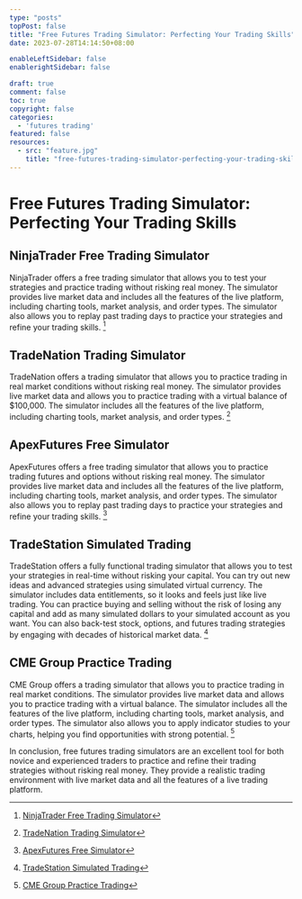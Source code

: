 ```yaml
---
type: "posts"
topPost: false
title: "Free Futures Trading Simulator: Perfecting Your Trading Skills"
date: 2023-07-28T14:14:50+08:00

enableLeftSidebar: false
enablerightSidebar: false

draft: true
comment: false
toc: true
copyright: false
categories: 
  - 'futures trading'
featured: false
resources: 
  - src: "feature.jpg"
    title: "free-futures-trading-simulator-perfecting-your-trading-skills"
---
```


# Free Futures Trading Simulator: Perfecting Your Trading Skills

## NinjaTrader Free Trading Simulator

NinjaTrader offers a free trading simulator that allows you to test your strategies and practice trading without risking real money. The simulator provides live market data and includes all the features of the live platform, including charting tools, market analysis, and order types. The simulator also allows you to replay past trading days to practice your strategies and refine your trading skills. [^1^]

## TradeNation Trading Simulator

TradeNation offers a trading simulator that allows you to practice trading in real market conditions without risking real money. The simulator provides live market data and allows you to practice trading with a virtual balance of $100,000. The simulator includes all the features of the live platform, including charting tools, market analysis, and order types. [^2^]

## ApexFutures Free Simulator

ApexFutures offers a free trading simulator that allows you to practice trading futures and options without risking real money. The simulator provides live market data and includes all the features of the live platform, including charting tools, market analysis, and order types. The simulator also allows you to replay past trading days to practice your strategies and refine your trading skills. [^3^]

## TradeStation Simulated Trading

TradeStation offers a fully functional trading simulator that allows you to test your strategies in real-time without risking your capital. You can try out new ideas and advanced strategies using simulated virtual currency. The simulator includes data entitlements, so it looks and feels just like live trading. You can practice buying and selling without the risk of losing any capital and add as many simulated dollars to your simulated account as you want. You can also back-test stock, options, and futures trading strategies by engaging with decades of historical market data. [^4^]

## CME Group Practice Trading

CME Group offers a trading simulator that allows you to practice trading in real market conditions. The simulator provides live market data and allows you to practice trading with a virtual balance. The simulator includes all the features of the live platform, including charting tools, market analysis, and order types. The simulator also allows you to apply indicator studies to your charts, helping you find opportunities with strong potential. [^5^]

In conclusion, free futures trading simulators are an excellent tool for both novice and experienced traders to practice and refine their trading strategies without risking real money. They provide a realistic trading environment with live market data and all the features of a live trading platform.

[^1^]: [NinjaTrader Free Trading Simulator](https://ninjatrader.com/trading-platform/trading-simulator/)
[^2^]: [TradeNation Trading Simulator](https://tradenation.com/trading-simulator)
[^3^]: [ApexFutures Free Simulator](https://apexfutures.com/free-simulator/)
[^4^]: [TradeStation Simulated Trading](https://www.tradestation.com/platforms-and-tools/simulated-trading/)
[^5^]: [CME Group Practice Trading](https://www.cmegroup.com/education/practice.html)

